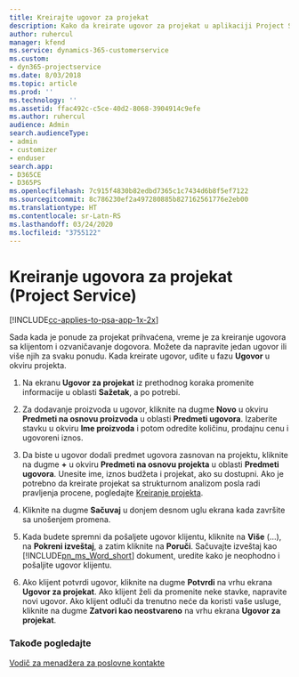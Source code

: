 ```yaml
---
title: Kreirajte ugovor za projekat
description: Kako da kreirate ugovor za projekat u aplikaciji Project Service
author: ruhercul
manager: kfend
ms.service: dynamics-365-customerservice
ms.custom:
- dyn365-projectservice
ms.date: 8/03/2018
ms.topic: article
ms.prod: ''
ms.technology: ''
ms.assetid: ffac492c-c5ce-40d2-8068-3904914c9efe
ms.author: ruhercul
audience: Admin
search.audienceType:
- admin
- customizer
- enduser
search.app:
- D365CE
- D365PS
ms.openlocfilehash: 7c915f4830b82edbd7365c1c7434d6b8f5ef7122
ms.sourcegitcommit: 8c786230ef2a497280885b827162561776e2eb00
ms.translationtype: HT
ms.contentlocale: sr-Latn-RS
ms.lasthandoff: 03/24/2020
ms.locfileid: "3755122"
---
```

# <a name="create-a-project-contract-project-service"></a>Kreiranje ugovora za projekat (Project Service)

[!INCLUDE[cc-applies-to-psa-app-1x-2x](../includes/cc-applies-to-psa-app-1x-2x.md)]

Sada kada je ponude za projekat prihvaćena, vreme je za kreiranje ugovora sa klijentom i ozvaničavanje dogovora. Možete da napravite jedan ugovor ili više njih za svaku ponudu. Kada kreirate ugovor, uđite u fazu **Ugovor** u okviru projekta.  
  
1. Na ekranu **Ugovor za projekat** iz prethodnog koraka promenite informacije u oblasti **Sažetak**, a po potrebi.  
  
2. Za dodavanje proizvoda u ugovor, kliknite na dugme **Novo** u okviru **Predmeti na osnovu proizvoda** u oblasti **Predmeti ugovora**. Izaberite stavku u okviru **Ime proizvoda** i potom odredite količinu, prodajnu cenu i ugovoreni iznos.  
  
3. Da biste u ugovor dodali predmet ugovora zasnovan na projektu, kliknite na dugme **+** u okviru **Predmeti na osnovu projekta** u oblasti **Predmeti ugovora**. Unesite ime, iznos budžeta i projekat, ako su dostupni. Ako je potrebno da kreirate projekat sa strukturnom analizom posla radi pravljenja procene, pogledajte [Kreiranje projekta](../project-service/create-project.md).  
  
4. Kliknite na dugme **Sačuvaj** u donjem desnom uglu ekrana kada završite sa unošenjem promena.  
  
5. Kada budete spremni da pošaljete ugovor klijentu, kliknite na **Više** (...), na **Pokreni izveštaj**, a zatim kliknite na **Poruči**. Sačuvajte izveštaj kao [!INCLUDE[pn_ms_Word_short](../includes/pn-ms-word-short.md)] dokument, uredite kako je neophodno i pošaljite ugovor klijentu.  
  
6. Ako klijent potvrdi ugovor, kliknite na dugme **Potvrdi** na vrhu ekrana **Ugovor za projekat**. Ako klijent želi da promenite neke stavke, napravite novi ugovor. Ako klijent odluči da trenutno neće da koristi vaše usluge, kliknite na dugme **Zatvori kao neostvareno** na vrhu ekrana **Ugovor za projekat**.  
  
### <a name="see-also"></a>Takođe pogledajte  
 [Vodič za menadžera za poslovne kontakte](../project-service/account-manager-guide.md)
